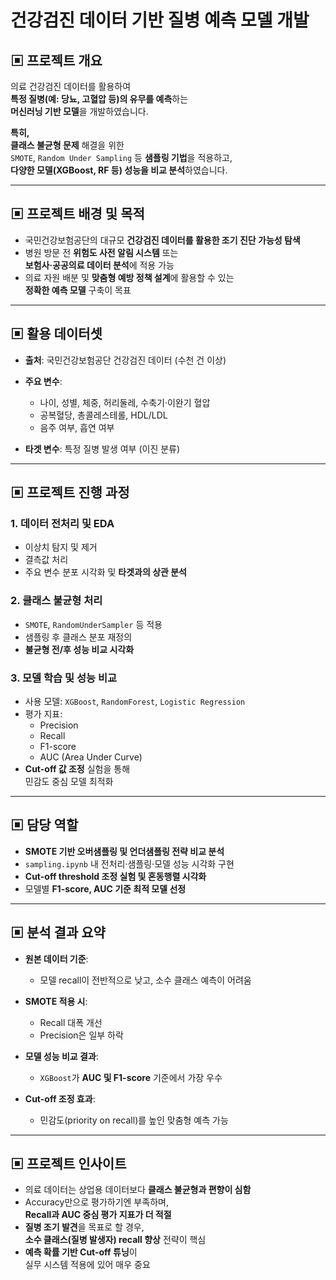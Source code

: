 # 건강검진 데이터 기반 질병 예측 모델 개발

## ▣ 프로젝트 개요

의료 건강검진 데이터를 활용하여  
**특정 질병(예: 당뇨, 고혈압 등)의 유무를 예측**하는  
**머신러닝 기반 모델**을 개발하였습니다.

**특히,**  
**클래스 불균형 문제** 해결을 위한  
`SMOTE`, `Random Under Sampling` 등 **샘플링 기법**을 적용하고,  
**다양한 모델(XGBoost, RF 등) 성능을 비교 분석**하였습니다.

---

## ▣ 프로젝트 배경 및 목적

- 국민건강보험공단의 대규모 **건강검진 데이터를 활용한 조기 진단 가능성 탐색**  
- 병원 방문 전 **위험도 사전 알림 시스템** 또는  
  **보험사·공공의료 데이터 분석**에 적용 가능  
- 의료 자원 배분 및 **맞춤형 예방 정책 설계**에 활용할 수 있는  
  **정확한 예측 모델** 구축이 목표

---

## ▣ 활용 데이터셋

- **출처**: 국민건강보험공단 건강검진 데이터 (수천 건 이상)  
- **주요 변수**:  
  - 나이, 성별, 체중, 허리둘레, 수축기·이완기 혈압  
  - 공복혈당, 총콜레스테롤, HDL/LDL  
  - 음주 여부, 흡연 여부  

- **타겟 변수**: 특정 질병 발생 여부 (이진 분류)

---

## ▣ 프로젝트 진행 과정

### 1. 데이터 전처리 및 EDA  
- 이상치 탐지 및 제거  
- 결측값 처리  
- 주요 변수 분포 시각화 및 **타겟과의 상관 분석**

### 2. 클래스 불균형 처리  
- `SMOTE`, `RandomUnderSampler` 등 적용  
- 샘플링 후 클래스 분포 재정의  
- **불균형 전/후 성능 비교 시각화**

### 3. 모델 학습 및 성능 비교  
- 사용 모델: `XGBoost`, `RandomForest`, `Logistic Regression`  
- 평가 지표:  
  - Precision  
  - Recall  
  - F1-score  
  - AUC (Area Under Curve)  
- **Cut-off 값 조정** 실험을 통해  
  민감도 중심 모델 최적화

---

## ▣ 담당 역할

- **SMOTE 기반 오버샘플링 및 언더샘플링 전략 비교 분석**  
- `sampling.ipynb` 내 전처리·샘플링·모델 성능 시각화 구현  
- **Cut-off threshold 조정 실험 및 혼동행렬 시각화**  
- 모델별 **F1-score, AUC 기준 최적 모델 선정**

---

## ▣ 분석 결과 요약

- **원본 데이터 기준**:  
  - 모델 recall이 전반적으로 낮고, 소수 클래스 예측이 어려움  

- **SMOTE 적용 시**:  
  - Recall 대폭 개선  
  - Precision은 일부 하락  

- **모델 성능 비교 결과**:  
  - `XGBoost`가 **AUC 및 F1-score** 기준에서 가장 우수  

- **Cut-off 조정 효과**:  
  - 민감도(priority on recall)를 높인 맞춤형 예측 가능

---

## ▣ 프로젝트 인사이트

- 의료 데이터는 상업용 데이터보다 **클래스 불균형과 편향이 심함**  
- Accuracy만으로 평가하기엔 부족하며,  
  **Recall과 AUC 중심 평가 지표가 더 적절**  
- **질병 조기 발견**을 목표로 할 경우,  
  **소수 클래스(질병 발생자) recall 향상** 전략이 핵심  
- **예측 확률 기반 Cut-off 튜닝**이  
  실무 시스템 적용에 있어 매우 중요
